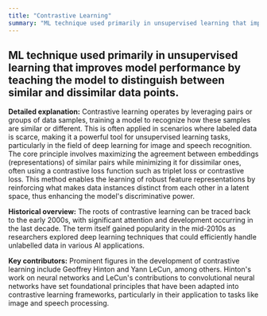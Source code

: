 ```yaml
---
title: "Contrastive Learning"
summary: "ML technique used primarily in unsupervised learning that improves model performance by teaching the model to distinguish between similar and dissimilar data points."
---
```


## ML technique used primarily in unsupervised learning that improves model performance by teaching the model to distinguish between similar and dissimilar data points.

**Detailed explanation:** Contrastive learning operates by leveraging pairs or groups of data samples, training a model to recognize how these samples are similar or different. This is often applied in scenarios where labeled data is scarce, making it a powerful tool for unsupervised learning tasks, particularly in the field of deep learning for image and speech recognition. The core principle involves maximizing the agreement between embeddings (representations) of similar pairs while minimizing it for dissimilar ones, often using a contrastive loss function such as triplet loss or contrastive loss. This method enables the learning of robust feature representations by reinforcing what makes data instances distinct from each other in a latent space, thus enhancing the model's discriminative power.

**Historical overview:** The roots of contrastive learning can be traced back to the early 2000s, with significant attention and development occurring in the last decade. The term itself gained popularity in the mid-2010s as researchers explored deep learning techniques that could efficiently handle unlabelled data in various AI applications.

**Key contributors:** Prominent figures in the development of contrastive learning include Geoffrey Hinton and Yann LeCun, among others. Hinton's work on neural networks and LeCun's contributions to convolutional neural networks have set foundational principles that have been adapted into contrastive learning frameworks, particularly in their application to tasks like image and speech processing.